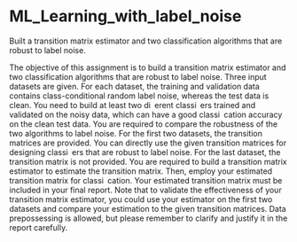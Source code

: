 # ML_Learning_with_label_noise
Built a transition matrix estimator and two classification algorithms that are robust to label noise.

The objective of this assignment is to build a transition matrix estimator and two classification algorithms that are robust to label noise.
Three input datasets are given. For each dataset, the training and validation data contains class-conditional random label noise, whereas the test data is clean. You need to build at least two di erent classi ers trained and validated on the noisy data, which can have a good classi cation accuracy on the clean test data. You are required to compare the robustness of the two algorithms to label noise. For the first two datasets, the transition matrices are provided. You can directly use the given transition matrices for designing classi ers that are robust to label
noise. For the last dataset, the transition matrix is not provided. You are required to build a transition matrix estimator to estimate the transition matrix. Then, employ your estimated transition matrix for classi cation. Your estimated transition matrix must be included in your final report. Note that to validate the effectiveness of your transition matrix estimator, you could use your estimator on the first two datasets and compare your estimation to the given transition matrices. Data prepossessing is allowed, but please remember to clarify and justify it in the report carefully.

